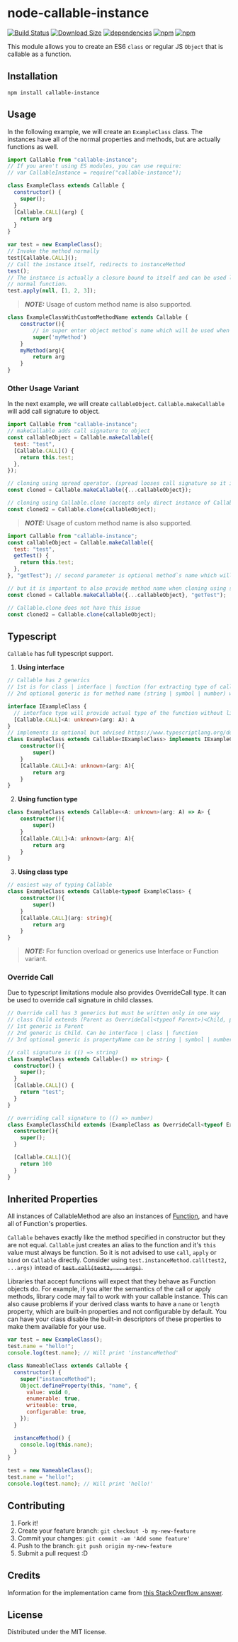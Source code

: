 # node-callable-instance

[![Build Status](https://img.shields.io/github/actions/workflow/status/CGamesPlay/node-callable-instance/node.js.yml?branch=master)](https://github.com/CGamesPlay/node-callable-instance/actions/workflows/node.js.yml) [![Download Size](https://img.shields.io/bundlephobia/min/callable-instance.svg?style=flat)](https://bundlephobia.com/package/callable-instance@latest) [![dependencies](https://img.shields.io/badge/dependencies-none-brightgreen)](https://www.npmjs.com/package/callable-instance?activeTab=dependencies) [![npm](https://img.shields.io/npm/v/callable-instance)](https://www.npmjs.com/package/callable-instance) [![npm](https://img.shields.io/npm/dw/callable-instance)](https://www.npmjs.com/package/callable-instance)

This module allows you to create an ES6 `class` or regular JS `Object` that is callable as a function.

## Installation

```
npm install callable-instance
```

## Usage

In the following example, we will create an `ExampleClass` class. The instances have all of the normal properties and methods, but are actually functions as well.

```javascript
import Callable from "callable-instance";
// If you aren't using ES modules, you can use require:
// var CallableInstance = require("callable-instance");

class ExampleClass extends Callable {
  constructor() {
    super();
  }
  [Callable.CALL](arg) {
    return arg
  }
}

var test = new ExampleClass();
// Invoke the method normally
test[Callable.CALL]();
// Call the instance itself, redirects to instanceMethod
test();
// The instance is actually a closure bound to itself and can be used like a
// normal function.
test.apply(null, [1, 2, 3]);
```
> **_NOTE:_**  Usage of custom method name is also supported.

```javascript
class ExampleClassWithCustomMethodName extends Callable {
    constructor(){
        // in super enter object method`s name which will be used when calling object
        super('myMethod')
    }
    myMethod(arg){
        return arg
    }
}
```

### Other Usage Variant
In the next example, we will create `callableObject`. `Callable.makeCallable` will add call signature to object.

```javascript
import Callable from "callable-instance";
// makeCallable adds call signature to object
const callableObject = Callable.makeCallable({
  test: "test",
  [Callable.CALL]() {
    return this.test;
  },
});

// cloning using spread operator. (spread looses call signature so it is important to call makeCallable again)
const cloned = Callable.makeCallable({...callableObject});

// cloning using Callable.clone (accepts only direct instance of Callable. e.g. made with makeCallable)
const cloned2 = Callable.clone(callableObject);
```
> **_NOTE:_**  Usage of custom method name is also supported.
```javascript
import Callable from "callable-instance";
const callableObject = Callable.makeCallable({
  test: "test",
  getTest() {
    return this.test;
  },
}, "getTest"); // second parameter is optional method`s name which will be used when calling object

// but it is important to also provide method name when cloning using spread + makeCallable
const cloned = Callable.makeCallable({...callableObject}, "getTest");

// Callable.clone does not have this issue
const cloned2 = Callable.clone(callableObject);
```

## Typescript


`Callable` has full typescript support.

1. **Using interface**

```typescript
// Callable has 2 generics
// 1st is for class | interface | function (for extracting type of call signature)
// 2nd optional generic is for method name (string | symbol | number) which will be used as type of call signature from 1st generic (defaults to Callable.CALL)

interface IExampleClass {
  // interface type will provide actual type of the function without limits
  [Callable.CALL]<A: unknown>(arg: A): A
}
// implements is optional but advised https://www.typescriptlang.org/docs/handbook/interfaces.html
class ExampleClass extends Callable<IExampleClass> implements IExampleClass {
    constructor(){
        super()
    }
    [Callable.CALL]<A: unknown>(arg: A){
        return arg
    }
}
```

2. **Using function type**
```typescript
class ExampleClass extends Callable<<A: unknown>(arg: A) => A> {
    constructor(){
        super()
    }
    [Callable.CALL]<A: unknown>(arg: A){
        return arg
    }
}
```

3. **Using class type**
```typescript
// easiest way of typing Callable
class ExampleClass extends Callable<typeof ExampleClass> {
    constructor(){
        super()
    }
    [Callable.CALL](arg: string){
        return arg
    }
}
```
> **_NOTE:_**  For function overload or generics use Interface or Function variant.

### **Override Call**

Due to typescript limitations module also provides OverrideCall type.
It can be used to override call signature in child classes.

```typescript
// Override call has 3 generics but must be written only in one way
// class Child extends (Parent as OverrideCall<typeof Parent>)<Child, propertyName>
// 1st generic is Parent
// 2nd generic is Child. Can be interface | class | function
// 3rd optional generic is propertyName can be string | symbol | number. defaults to Callable.CALL

// call signature is (() => string)
class ExampleClass extends Callable<() => string> {
  constructor() {
    super();
  }
  [Callable.CALL]() {
    return "test";
  }
}

// overriding call signature to (() => number)
class ExampleClassChild extends (ExampleClass as OverrideCall<typeof ExampleClass>)<() => number> {
  constructor(){
    super();
  }

  [Callable.CALL](){
    return 100
  }
}
```

## Inherited Properties

All instances of CallableMethod are also an instances of [Function](https://developer.mozilla.org/en-US/docs/Web/JavaScript/Reference/Global_Objects/Function), and have all of Function's properties.

`Callable` behaves exactly like the method specified in constructor but they are not equal. `Callable` just creates an alias to the function and it's `this` value must always be function. So it is not advised to use `call`, `apply` or `bind` on `Callable` directly. Consider using `test.instanceMethod.call(test2, ...args)` intead of ~~`test.call(test2, ...args)`~~.

Libraries that accept functions will expect that they behave as Function objects do. For example, if you alter the semantics of the call or apply methods, library code may fail to work with your callable instance. This can also cause problems if your derived class wants to have a `name` or `length` property, which are built-in properties and not configurable by default. You can have your class disable the built-in descriptors of these properties to make them available for your use.

```javascript
var test = new ExampleClass();
test.name = "hello!";
console.log(test.name); // Will print 'instanceMethod'

class NameableClass extends Callable {
  constructor() {
    super("instanceMethod");
    Object.defineProperty(this, "name", {
      value: void 0,
      enumerable: true,
      writeable: true,
      configurable: true,
    });
  }

  instanceMethod() {
    console.log(this.name);
  }
}

test = new NameableClass();
test.name = "hello!";
console.log(test.name); // Will print 'hello!'
```

## Contributing

1. Fork it!
2. Create your feature branch: `git checkout -b my-new-feature`
3. Commit your changes: `git commit -am 'Add some feature'`
4. Push to the branch: `git push origin my-new-feature`
5. Submit a pull request :D

## Credits

Information for the implementation came from [this StackOverflow answer](http://stackoverflow.com/a/36871498/123899).

## License

Distributed under the MIT license.
